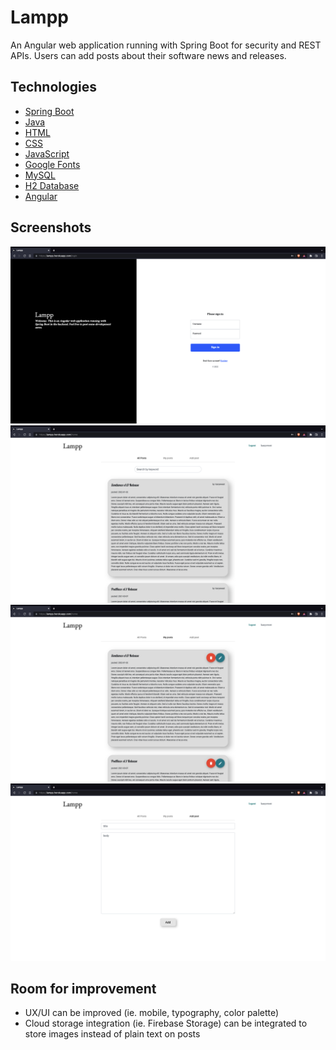 # Lampp
An Angular web application running with Spring Boot for security and REST APIs. Users can add posts about their software news and releases.

## Technologies
* [Spring Boot](https://docs.spring.io/spring-boot/docs/current/reference/htmlsingle/)
* [Java](https://docs.oracle.com/en/java/)
* [HTML](https://www.w3schools.com/TAgs/default.asp)
* [CSS](https://www.w3schools.com/css/default.asp)
* [JavaScript](https://www.w3schools.com/js/default.asp)
* [Google Fonts](https://fonts.google.com/)
* [MySQL](https://dev.mysql.com/doc/)
* [H2 Database](https://www.h2database.com/html/main.html)
* [Angular](https://angular.io/docs)

## Screenshots
![](Lampp-screenshot1.png)
![](Lampp-screenshot2.png)
![](Lampp-screenshot3.png)
![](Lampp-screenshot4.png)

## Room for improvement
* UX/UI can be improved (ie. mobile, typography, color palette)
* Cloud storage integration (ie. Firebase Storage) can be integrated to store images instead of plain text on posts

